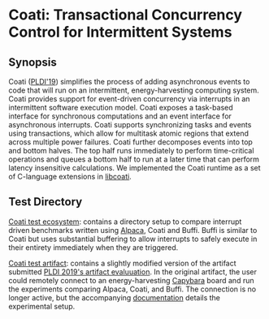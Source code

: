 Coati: Transactional Concurrency Control for Intermittent Systems
=================================================================

## Synopsis

Coati ([PLDI\'19](https://dl.acm.org/citation.cfm?id=3314583)) 
simplifies the process of adding asynchronous events to code that will run on an intermittent,
energy-harvesting computing system.
Coati provides support for event-driven concurrency via interrupts  in an intermittent software execution model.
Coati exposes a task-based interface for synchronous computations and an event interface
for asynchronous interrupts. Coati supports synchronizing
tasks and events using transactions, which allow for multitask atomic regions that extend across multiple power failures.
Coati further decomposes events into top and bottom halves. The top half runs immediately to perform time-critical operations
and queues a bottom half to run at a later time that can perform latency insensitive calculations.
We implemented the Coati runtime as a set of C-language extensions in [libcoati](https://github.com/CMUAbstract/coati).

## Test Directory

[Coati test ecosystem](https://github.com/CMUAbstract/coati_pldi19): contains a directory setup to compare interrupt driven
benchmarks written using [Alpaca](Alpaca.md), Coati and Buffi. Buffi is similar to Coati but uses substantial buffering to allow
interrupts to safely execute in their entirety immediately when they are triggered.

[Coati test artifact](https://github.com/CMUAbstract/coati_pldi19/tree/artifact): contains a slightly modified version of the artifact
submitted [PLDI 2019's artifact evaluuation](https://pldi19.sigplan.org/track/pldi-2019-PLDI-Research-Artifacts). 
In the original artifact, the user could remotely connect to an
energy-harvesting [Capybara](Capybara.md) board and run the experiments comparing Alpaca, Coati, and Buffi. The connection is no longer active,
but the accompanying [documentation](https://github.com/CMUAbstract/coati_pldi19/blob/artifact/README_detailed.pdf) 
details the experimental setup.

